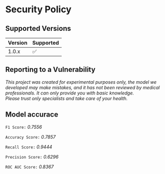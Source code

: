# Security Policy

## Supported Versions

| Version | Supported          |
| ------- | ------------------ |
| 1.0.x   | :white_check_mark: |

## Reporting to a Vulnerability

*This project was created for experimental purposes only, the model we developed may make mistakes, and it has not been reviewed by medical professionals. It can only provide you with basic knowledge.  
Please trust only specialists and take care of your health.*

## Model accurace

`F1 Score:` *0.7556*

`Accuracy Score:` *0.7857*

`Recall Score:` *0.9444*

`Precision Score:` *0.6296*

`ROC AUC Score:` *0.8367*
